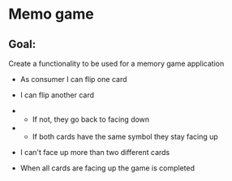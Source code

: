 # Memo game

## Goal:

Create a functionality to be used for a memory game application

* As consumer I can flip one card

* I can flip another card

* * If not, they go back to facing down

* * If both cards have the same symbol they stay facing up

* I can't face up more than two different cards

* When all cards are facing up the game is completed

